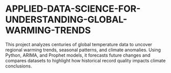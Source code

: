 # APPLIED-DATA-SCIENCE-FOR-UNDERSTANDING-GLOBAL-WARMING-TRENDS
This project analyzes centuries of global temperature data to uncover regional warming trends, seasonal patterns, and climate anomalies. Using Python, ARIMA, and Prophet models, it forecasts future changes and compares datasets to highlight how historical record quality impacts climate conclusions.
